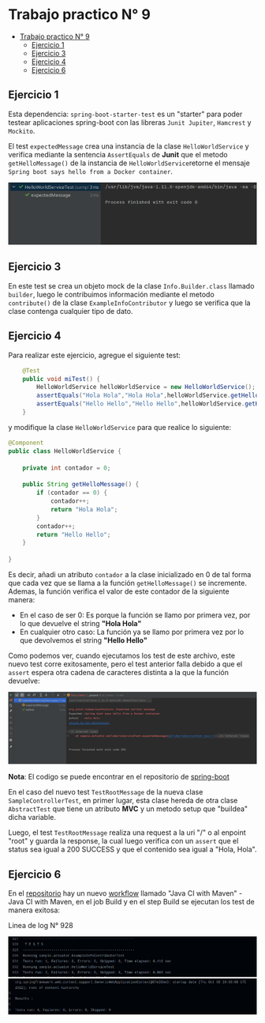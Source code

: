 # Trabajo practico N° 9

- [Trabajo practico N° 9](#trabajo-practico-n-9)
  - [Ejercicio 1](#ejercicio-1)
  - [Ejercicio 3](#ejercicio-3)
  - [Ejercicio 4](#ejercicio-4)
  - [Ejercicio 6](#ejercicio-6)

## Ejercicio 1

Esta dependencia: `spring-boot-starter-test` es un "starter" para poder testear aplicaciones spring-boot con las libreras `Junit Jupiter`, `Hamcrest` y `Mockito`.

El test `expectedMessage` crea una instancia de la clase `HelloWorldService` y verifica mediante la sentencia `AssertEquals` de **Junit** que el metodo `getHelloMessage()` de la instancia de `HelloWorldService`retorne el mensaje `Spring boot says hello from a Docker container`.

![](img/succ_test.png)

## Ejercicio 3

En este test se crea un objeto mock de la clase `Info.Builder.class` llamado `builder`, luego le contribuimos información mediante el metodo `contribute()` de la clase `ExampleInfoContributor` y luego se verifica que la clase contenga cualquier tipo de dato.

## Ejercicio 4

Para realizar este ejercicio, agregue el siguiente test:

```java
	@Test
	public void miTest() {
		HelloWorldService helloWorldService = new HelloWorldService();
		assertEquals("Hola Hola","Hola Hola",helloWorldService.getHelloMessage());
		assertEquals("Hello Hello","Hello Hello",helloWorldService.getHelloMessage());
	}
```

y modifique la clase `HelloWorldService` para que realice lo siguiente:

```java
@Component
public class HelloWorldService {

	private int contador = 0;

	public String getHelloMessage() {
		if (contador == 0) {
		    contador++;
			return "Hola Hola";
		}
        contador++;
		return "Hello Hello";
	}

}
```

Es decir, añadi un atributo `contador` a la clase inicializado en 0 de tal forma que cada vez que se llama a la función `getHelloMessage()` se incremente. Ademas, la función verifica el valor de este contador de la siguiente manera:

* En el caso de ser 0: Es porque la función se llamo por primera vez, por lo que devuelve el string **"Hola Hola"**
* En cualquier otro caso: La función ya se llamo por primera vez por lo que devolvemos el string **"Hello Hello"**

Como podemos ver, cuando ejecutamos los test de este archivo, este nuevo test corre exitosamente, pero el test anterior falla debido a que el `assert` espera otra cadena de caracteres distinta a la que la función devuelve:

![](img/new_test.png)

**Nota**: El codigo se puede encontrar en el repositorio de [spring-boot](https://github.com/MateoCetti/isw-3-spring-boot)


En el caso del nuevo test `TestRootMessage` de la nueva clase `SampleControllerTest`, en primer lugar, esta clase hereda de otra clase `AbstractTest` que tiene un atributo **MVC** y un metodo setup que "buildea" dicha variable.

Luego, el test `TestRootMessage` realiza una request a la uri "/" o al enpoint "root" y guarda la response, la cual luego verifica con un `assert` que el status sea igual a 200 SUCCESS y que el contenido sea igual a "Hola, Hola".

## Ejercicio 6

En el [repositorio](https://github.com/MateoCetti/isw-3-spring-boot) hay un nuevo [workflow](https://github.com/MateoCetti/isw-3-spring-boot/blob/main/.github/workflows/maven_tests.yml) llamado "Java CI with Maven" - Java CI with Maven, en el job Build y en el step Build se ejecutan los test de manera exitosa:

Linea de log N° 928

![](img/gh_test.png)
![](img/gh_test_2.png)